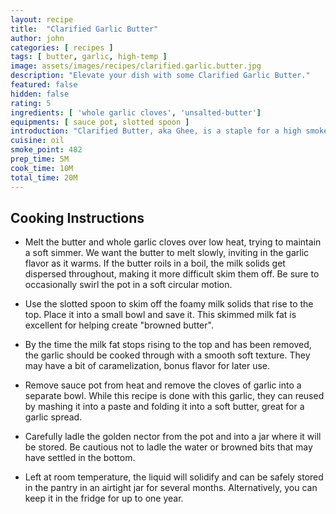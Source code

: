 ```yaml
---
layout: recipe
title:  "Clarified Garlic Butter"
author: john
categories: [ recipes ]
tags: [ butter, garlic, high-temp ]
image: assets/images/recipes/clarified.garlic.butter.jpg
description: "Elevate your dish with some Clarified Garlic Butter."
featured: false
hidden: false
rating: 5
ingredients: [ 'whole garlic cloves', 'unsalted-butter']
equipments: [ sauce pot, slotted spoon ]
introduction: "Clarified Butter, aka Ghee, is a staple for a high smoke point butter.  By separting the butter fat from the water and milk fat over a low heat, we can render out the golden nector.  In this recipe, we're going to elevate the clarified butter with whole garlic cloves.  The outcome, will deliver delicious high smoke point substitute with a hint of garlic."
cuisine: oil
smoke_point: 482
prep_time: 5M
cook_time: 10M
total_time: 20M
---
```


## Cooking Instructions

- Melt the butter and whole garlic cloves over low heat, trying to maintain a soft simmer. We want the butter to melt slowly, inviting in the garlic flavor as it warms.  If the butter roils in a boil, the milk solids get dispersed throughout, making it more difficult skim them off.  Be sure to occasionally swirl the pot in a soft circular motion.

- Use the slotted spoon to skim off the foamy milk solids that rise to the top.  Place it into a small bowl and save it.  This skimmed milk fat is excellent for helping create "browned butter".

- By the time the milk fat stops rising to the top and has been removed, the garlic should be cooked through with a smooth soft texture.  They may have a bit of caramelization, bonus flavor for later use.

- Remove sauce pot from heat and remove the cloves of garlic into a separate bowl.  While this recipe is done with this garlic, they can reused by mashing it into a paste and folding it into a soft butter, great for a garlic spread.

- Carefully ladle the golden nector from the pot and into a jar where it will be stored.  Be cautious not to ladle the water or browned bits that may have settled in the bottom.

- Left at room temperature, the liquid will solidify and can be safely stored in the pantry in an airtight jar for several months. Alternatively, you can keep it in the fridge for up to one year.
